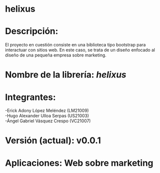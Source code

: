 # helixus

# Descripción: 
 El proyecto en cuestión consiste en una biblioteca tipo bootstrap para interactuar con sitios web. En este caso, se trata de un diseño enfocado al diseño de una pequeña empresa sobre marketing.

# Nombre de la librería: *helixus*

# Integrantes:
  -Erick Adony López Meléndez (LM21009) <br>
  -Hugo Alexander Ulloa Serpas (US21003) <br>
  -Ángel Gabriel Vásquez Crespo (VC21007) <br>

# Versión (actual): v0.0.1 <br>

# Aplicaciones: Web sobre marketing

